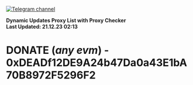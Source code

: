[![Telegram channel](https://img.shields.io/endpoint?url=https://runkit.io/damiankrawczyk/telegram-badge/branches/master?url=https://t.me/n4z4v0d)](https://t.me/n4z4v0d) 

**Dynamic Updates Proxy List with Proxy Checker**  
**Last Updated: 21.12.23 02:13**

# DONATE (_any evm_) - 0xDEADf12DE9A24b47Da0a43E1bA70B8972F5296F2

